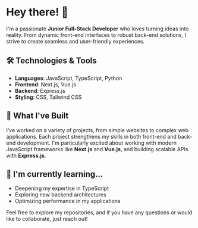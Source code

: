 # Hey there! 👋

I'm a passionate **Junior Full-Stack Developer** who loves turning ideas into reality. From dynamic front-end interfaces to robust back-end solutions, I strive to create seamless and user-friendly experiences. 

## 🛠️ Technologies & Tools

- **Languages**: JavaScript, TypeScript, Python
- **Frontend**: Next.js, Vue.js
- **Backend**: Express.js
- **Styling**: CSS, Tailwind CSS

## 🚀 What I've Built

I’ve worked on a variety of projects, from simple websites to complex web applications. Each project strengthens my skills in both front-end and back-end development. I'm particularly excited about working with modern JavaScript frameworks like **Next.js** and **Vue.js**, and building scalable APIs with **Express.js**.

## 🌱 I'm currently learning...

- Deepening my expertise in TypeScript
- Exploring new backend architectures
- Optimizing performance in my applications

Feel free to explore my repositories, and if you have any questions or would like to collaborate, just reach out! 
